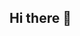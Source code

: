 ## Hi there 👋

<!--
**ritik-ranjann/ritik-ranjann** is a ✨ _special_ ✨ repository because its `README.md` (this file) appears on your GitHub profile.

Here are some ideas to get you started:

- 🔭 I’m currently working on ...
- 🌱 I’m currently learning ...
- 👯 I’m looking to collaborate on ...
- 🤔 I’m looking for help with ...
- 💬 Ask me about ...
- 📫 How to reach me: ...
- 😄 Pronouns: ...
- ⚡ Fun fact: ...echo "# ritik-ranjann" >> README.md
 echo "# ritik-ranjann" >> README.md
 
# 💻 Tech Stack:
![JavaScript](https://img.shields.io/badge/javascript-%23323330.svg?style=for-the-badge&logo=javascript&logoColor=%23F7DF1E) ![Java](https://img.shields.io/badge/java-%23ED8B00.svg?style=for-the-badge&logo=openjdk&logoColor=white) ![CSS3](https://img.shields.io/badge/css3-%231572B6.svg?style=for-the-badge&logo=css3&logoColor=white) ![React](https://img.shields.io/badge/react-%2320232a.svg?style=for-the-badge&logo=react&logoColor=%2361DAFB) ![React Hook Form](https://img.shields.io/badge/React%20Hook%20Form-%23EC5990.svg?style=for-the-badge&logo=reacthookform&logoColor=white) ![React Router](https://img.shields.io/badge/React_Router-CA4245?style=for-the-badge&logo=react-router&logoColor=white) ![Apache Tomcat](https://img.shields.io/badge/apache%20tomcat-%23F8DC75.svg?style=for-the-badge&logo=apache-tomcat&logoColor=black) ![Apache Maven](https://img.shields.io/badge/Apache%20Maven-C71A36?style=for-the-badge&logo=Apache%20Maven&logoColor=white)
# 📊 GitHub Stats:
![](https://github-readme-stats.vercel.app/api?username=ritik-ranjann&theme=dark&hide_border=false&include_all_commits=false&count_private=false)<br/>
![](https://github-readme-streak-stats.herokuapp.com/?user=ritik-ranjann&theme=dark&hide_border=false)<br/>
![](https://github-readme-stats.vercel.app/api/top-langs/?username=ritik-ranjann&theme=dark&hide_border=false&include_all_commits=false&count_private=false&layout=compact)

---
[![](https://visitcount.itsvg.in/api?id=ritik-ranjann&icon=0&color=0)](https://visitcount.itsvg.in)

<!-- Proudly created with GPRM ( https://gprm.itsvg.in ) -->

